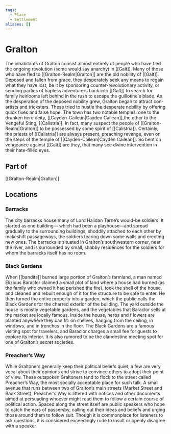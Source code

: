 ```yaml
---
tags:
  - Place
  - Settlement
aliases: []
---
```

# Gralton
The inhabitants of Gralton consist almost entirely of people who have fled the ongoing revolution (some would say anarchy) in [[Galt]]. Many of those who have fled to [[Gralton-Realm|Gralton]] are the old nobility of [[Galt]]. Deposed and fallen from grace, they desperately seek any means to regain what they have lost, be it by sponsoring counter-revolutionary activity, or sending parties of hapless adventurers back into [[Galt]] to search for family heirlooms left behind in the rush to escape the guillotine's blade. As the desperation of the deposed nobility grew, Gralton began to attract con-artists and tricksters. These tried to hustle the desperate nobility by offering quick fixes and false hope.
The town has two notable temples: one to the drunken hero deity, [[Cayden-Cailean|Cayden Cailean]],the other to the Vengeful Sting, [[Calistria]]. In fact, many suspect the people of [[Gralton-Realm|Gralton]] to be possessed by some spirit of [[Calistria]]. Certainly, the priests of [[Calistria]] are always present, preaching revenge, even on the steps of the temple of [[Cayden-Cailean|Cayden Cailean]]. So bent on vengeance against [[Galt]] are they, that many see divine intervention in their hate-filled eyes. 

## Part of 
[[Gralton-Realm|Gralton]]
## Locations
### Barracks
The city barracks house many of Lord Halidan Tarne’s would-be soldiers. It started as one building— which had been a playhouse—and spread gradually to the surrounding buildings, shoddily attached to each other by makeshift passageways, the soldiers tearing down some walls and erecting new ones. The barracks is situated in Gralton’s southwestern corner, near the river, and is surrounded by small, shabby residences for the soldiers for whom the barracks itself has no room. 
### Black Gardens
When [[bandits]] burned large portion of Gralton’s farmland, a man named Elizious Baraclor claimed a small plot of land where a house had burned (as the family who owned it had perished the fire), took the shell of the house, and cleaned and rebuilt enough of it for the structure to be safe to enter. He then turned the entire property into a garden, which the public calls the Black Gardens for the charred exterior of the building. The yard outside the house is mostly vegetable gardens, and the vegetables that Baraclor sells at the market are locally famous. Inside the house, herbs and f lowers are planted anywhere they can fit: on shelves, hanging from the ceiling, in windows, and in trenches in the floor. The Black Gardens are a famous visiting spot for travelers, and Baraclor charges a small fee for guests to explore its interior. It is also rumored to be the clandestine meeting spot for one of Gralton’s secret societies. 
### Preacher’s Way
While Graltoners generally keep their political beliefs quiet, a few are very vocal about their opinions and strive to convince others to adopt their point of view. These outspoken Graltoners tend to flock to the street called Preacher’s Way, the most socially acceptable place for such talk. A small avenue that runs between two of Gralton’s main streets (Market Street and Bank Street), Preacher’s Way is littered with notices and other documents aimed at persuading whoever might read them to follow a certain course of political action. Spaced along the street itself are public speakers who hope to catch the ears of passersby, calling out their ideas and beliefs and urging those around them to follow suit. Though it is commonplace for listeners to ask questions, it is considered exceedingly rude to insult or openly disagree with a speaker